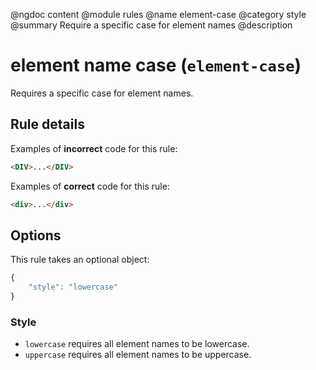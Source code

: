 @ngdoc content
@module rules
@name element-case
@category style
@summary Require a specific case for element names
@description

# element name case (`element-case`)

Requires a specific case for element names.

## Rule details

Examples of **incorrect** code for this rule:

```html
<DIV>...</DIV>
```

Examples of **correct** code for this rule:

```html
<div>...</div>
```

## Options

This rule takes an optional object:

```javascript
{
	"style": "lowercase"
}
```

### Style

- `lowercase` requires all element names to be lowercase.
- `uppercase` requires all element names to be uppercase.
